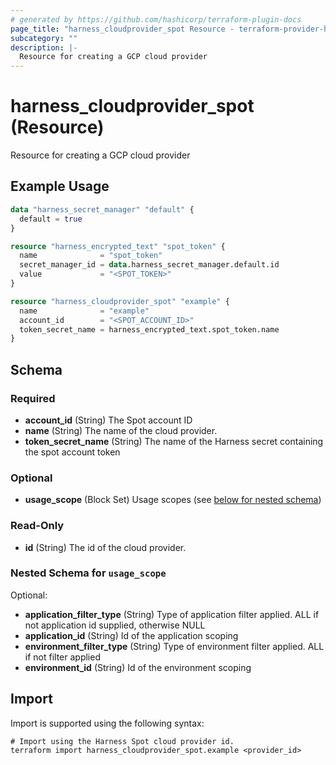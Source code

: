 ```yaml
---
# generated by https://github.com/hashicorp/terraform-plugin-docs
page_title: "harness_cloudprovider_spot Resource - terraform-provider-harness"
subcategory: ""
description: |-
  Resource for creating a GCP cloud provider
---
```


# harness_cloudprovider_spot (Resource)

Resource for creating a GCP cloud provider

## Example Usage

```terraform
data "harness_secret_manager" "default" {
  default = true
}

resource "harness_encrypted_text" "spot_token" {
  name              = "spot_token"
  secret_manager_id = data.harness_secret_manager.default.id
  value             = "<SPOT_TOKEN>"
}

resource "harness_cloudprovider_spot" "example" {
  name              = "example"
  account_id        = "<SPOT_ACCOUNT_ID>"
  token_secret_name = harness_encrypted_text.spot_token.name
}
```

<!-- schema generated by tfplugindocs -->
## Schema

### Required

- **account_id** (String) The Spot account ID
- **name** (String) The name of the cloud provider.
- **token_secret_name** (String) The name of the Harness secret containing the spot account token

### Optional

- **usage_scope** (Block Set) Usage scopes (see [below for nested schema](#nestedblock--usage_scope))

### Read-Only

- **id** (String) The id of the cloud provider.

<a id="nestedblock--usage_scope"></a>
### Nested Schema for `usage_scope`

Optional:

- **application_filter_type** (String) Type of application filter applied. ALL if not application id supplied, otherwise NULL
- **application_id** (String) Id of the application scoping
- **environment_filter_type** (String) Type of environment filter applied. ALL if not filter applied
- **environment_id** (String) Id of the environment scoping

## Import

Import is supported using the following syntax:

```shell
# Import using the Harness Spot cloud provider id.
terraform import harness_cloudprovider_spot.example <provider_id>
```
